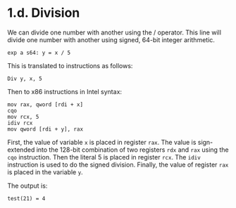 # 1.d. Division

We can divide one number with another using the / operator. This line will divide one number with another using signed, 64-bit integer arithmetic.

```
exp a s64: y = x / 5
```

This is translated to instructions as follows:

```
Div y, x, 5
```

Then to x86 instructions in Intel syntax:

```
mov rax, qword [rdi + x]
cqo
mov rcx, 5
idiv rcx
mov qword [rdi + y], rax
```

First, the value of variable `x` is placed in register `rax`. The value is sign-extended into the 128-bit combination of two registers `rdx` and `rax` using the `cqo` instruction. Then the literal 5 is placed in register `rcx`. The `idiv` instruction is used to do the signed division. Finally, the value of register `rax` is placed in the variable `y`.

The output is:

```
test(21) = 4
```
